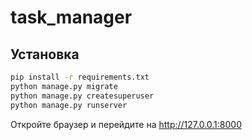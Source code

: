# task_manager

## Установка

```bash
pip install -r requirements.txt
python manage.py migrate
python manage.py createsuperuser
python manage.py runserver
```

Откройте браузер и перейдите на http://127.0.0.1:8000
